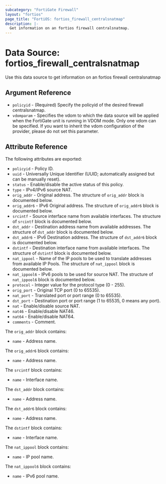 ```yaml
---
subcategory: "FortiGate Firewall"
layout: "fortios"
page_title: "FortiOS: fortios_firewall_centralsnatmap"
description: |-
  Get information on an fortios firewall centralsnatmap.
---
```


# Data Source: fortios_firewall_centralsnatmap
Use this data source to get information on an fortios firewall centralsnatmap

## Argument Reference

* `policyid` - (Required) Specify the policyid of the desired firewall centralsnatmap.
* `vdomparam` - Specifies the vdom to which the data source will be applied when the FortiGate unit is running in VDOM mode. Only one vdom can be specified. If you want to inherit the vdom configuration of the provider, please do not set this parameter.


## Attribute Reference

The following attributes are exported:

* `policyid` - Policy ID.
* `uuid` - Universally Unique Identifier (UUID; automatically assigned but can be manually reset).
* `status` - Enable/disable the active status of this policy.
* `type` - IPv4/IPv6 source NAT.
* `orig_addr` - Original address. The structure of `orig_addr` block is documented below.
* `orig_addr6` - IPv6 Original address. The structure of `orig_addr6` block is documented below.
* `srcintf` - Source interface name from available interfaces. The structure of `srcintf` block is documented below.
* `dst_addr` - Destination address name from available addresses. The structure of `dst_addr` block is documented below.
* `dst_addr6` - IPv6 Destination address. The structure of `dst_addr6` block is documented below.
* `dstintf` - Destination interface name from available interfaces. The structure of `dstintf` block is documented below.
* `nat_ippool` - Name of the IP pools to be used to translate addresses from available IP Pools. The structure of `nat_ippool` block is documented below.
* `nat_ippool6` - IPv6 pools to be used for source NAT. The structure of `nat_ippool6` block is documented below.
* `protocol` - Integer value for the protocol type (0 - 255).
* `orig_port` - Original TCP port (0 to 65535).
* `nat_port` - Translated port or port range (0 to 65535).
* `dst_port` - Destination port or port range (1 to 65535, 0 means any port).
* `nat` - Enable/disable source NAT.
* `nat46` - Enable/disable NAT46.
* `nat64` - Enable/disable NAT64.
* `comments` - Comment.

The `orig_addr` block contains:

* `name` - Address name.

The `orig_addr6` block contains:

* `name` - Address name.

The `srcintf` block contains:

* `name` - Interface name.

The `dst_addr` block contains:

* `name` - Address name.

The `dst_addr6` block contains:

* `name` - Address name.

The `dstintf` block contains:

* `name` - Interface name.

The `nat_ippool` block contains:

* `name` - IP pool name.

The `nat_ippool6` block contains:

* `name` - IPv6 pool name.

